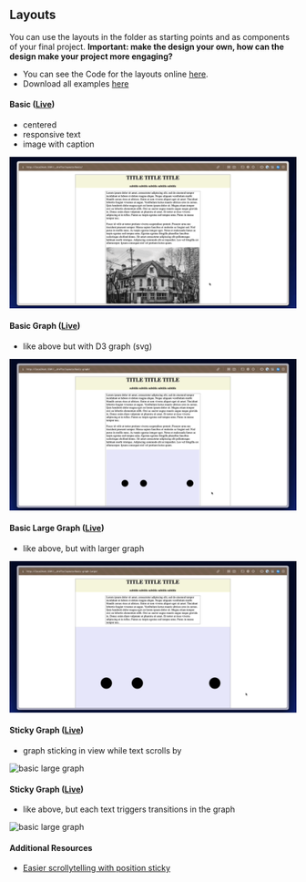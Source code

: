 ## Layouts

You can use the layouts in the folder as starting points and as components of your final project. **Important: make the design your own, how can the design make your project more engaging?**

* You can see the Code for the layouts online [here](https://github.com/leoneckert/sdv-s24/tree/main/layouts).
* Download all examples [here](https://github.com/leoneckert/sdv-s24/raw/main/layouts/sdv-layouts.zip)

#### Basic ([Live](https://leoneckert.github.io/sdv-s24/layouts/basic))
* centered
* responsive text
* image with caption

![basic](assets/1.gif)


#### Basic Graph ([Live](https://leoneckert.github.io/sdv-s24/layouts/basic-graph))
* like above but with D3 graph (svg)

![basic graph](assets/2.gif)

#### Basic Large Graph ([Live](https://leoneckert.github.io/sdv-s24/layouts/basic-graph-large))
* like above, but with larger graph

![basic large graph](assets/3.gif)

#### Sticky Graph ([Live](https://leoneckert.github.io/sdv-s24/layouts/sticky-graph))
* graph sticking in view while text scrolls by

![basic large graph](assets/4.gif)

#### Sticky Graph  ([Live](https://leoneckert.github.io/sdv-s24/layouts/sticky-graph-scroll-transition))
* like above, but each text triggers transitions in the graph

![basic large graph](assets/5.gif)



#### Additional Resources
* [Easier scrollytelling with position sticky](https://pudding.cool/process/scrollytelling-sticky/)